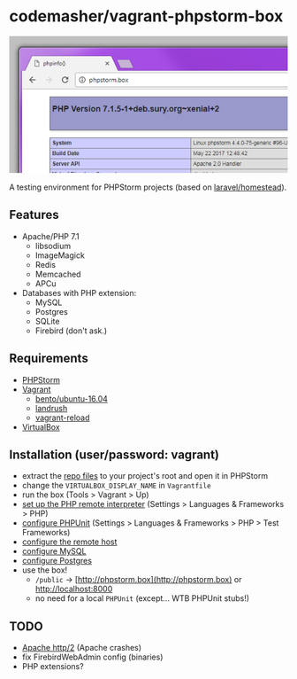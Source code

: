 # codemasher/vagrant-phpstorm-box

<p style="text-align: center;">
	<img alt="vagrant-phpstorm-box" src="https://raw.githubusercontent.com/codemasher/vagrant-phpstorm-box/master/storage/phpinfo.png">
</p>

A testing environment for PHPStorm projects (based on [laravel/homestead](https://github.com/laravel/homestead)).

## Features
- Apache/PHP 7.1
  - libsodium
  - ImageMagick
  - Redis
  - Memcached
  - APCu
- Databases with PHP extension:
  - MySQL
  - Postgres
  - SQLite
  - Firebird (don't ask.)

## Requirements
- [PHPStorm](http://www.jetbrains.com/phpstorm/)
- [Vagrant](https://www.vagrantup.com/downloads.html)
  - [bento/ubuntu-16.04](https://atlas.hashicorp.com/bento/boxes/ubuntu-16.04)
  - [landrush](https://github.com/vagrant-landrush/landrush)
  - [vagrant-reload](https://github.com/aidanns/vagrant-reload)
- [VirtualBox](https://www.virtualbox.org/wiki/Downloads)

## Installation (user/password: vagrant)
- extract the [repo files](https://github.com/codemasher/php-cache/archive/master.zip) to your project's root and open it in PHPStorm
- change the `VIRTUALBOX_DISPLAY_NAME` in `Vagrantfile`
- run the box (Tools > Vagrant > Up)
- [set up the PHP remote interpreter](https://raw.githubusercontent.com/codemasher/vagrant-phpstorm-box/master/storage/settings-interpreter.png) (Settings > Languages & Frameworks > PHP)
- [configure PHPUnit](https://raw.githubusercontent.com/codemasher/vagrant-phpstorm-box/master/storage/settings-tests.png) (Settings > Languages & Frameworks > PHP > Test Frameworks)
- [configure the remote host](https://raw.githubusercontent.com/codemasher/vagrant-phpstorm-box/master/storage/settings-deployment.png)
- [configure MySQL](https://raw.githubusercontent.com/codemasher/vagrant-phpstorm-box/master/storage/settings-mysql.png)
- [configure Postgres](https://raw.githubusercontent.com/codemasher/vagrant-phpstorm-box/master/storage/settings-postgres.png)
- use the box!
  - `/public` -> [http://phpstorm.box](http://phpstorm.box) or [http://localhost:8000](http://localhost:8000)
  - no need for a local `PHPUnit` (except... WTB PHPUnit stubs!)
  
## TODO
- [Apache http/2](https://www.digitalocean.com/community/questions/enable-http2-in-apache-on-ubuntu-16-04) (Apache crashes)
- fix FirebirdWebAdmin config (binaries)
- PHP extensions?